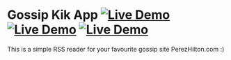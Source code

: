# Gossip Kik App [![Live Demo](https://usekite.com/live-demo-button.png)](https://usekite.com/deploy) [![Live Demo](https://usekite.com/live-demo-button.png)](https://localhost/deploy) [![Live Demo](https://usekite.com/live-demo-button.png)](undefined/deploy)

This is a simple RSS reader for your favourite gossip site PerezHilton.com :) 
